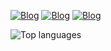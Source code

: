 [![Blog](https://img.shields.io/badge/LinkedIn-45133D?style=for-the-badge&logo=linkedin&logoColor=white)](http://www.linkedin.com/in/isabelle-batista-a14ab822b) [![Blog](https://img.shields.io/badge/Telegram-5C1A52?style=for-the-badge&logo=telegram&logoColor=white)](https://t.me/Isah_sales3) [![Blog](https://img.shields.io/badge/Instagram-701F64?style=for-the-badge&logo=instagram&logoColor=white)](https://www.instagram.com/isah_sales3)

 <!--   ![Anurag's GitHub stats](https://github-readme-stats.vercel.app/api?username=IsabelleBatista&show_icons=true&theme=tokyonight) -->
   ![Top languages](https://github-readme-stats.anuraghazra1.vercel.app/api/top-langs/?username=IsabelleBatista&show_icons=true&theme=radical)

   <!--<img width="40%" height="260px" src=https://github-readme-stats.vercel.app/api/top-langs/?username=IsabelleBatista&theme=782480&show_icons=true&count_private=true&hide_border=true&title_color=992B88&icon_color=78226B&text_color=F2E3D5&bg_color=0d1117" />
<div> -->
